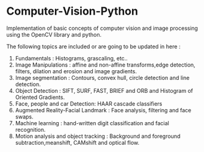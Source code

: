 # Computer-Vision-Python

Implementation of basic concepts of computer vision and image processing using the OpenCV library and python.

The following topics are included or are going to be updated in here :
1. Fundamentals : Histograms, grascaling, etc..
2. Image Manipulations : affine and non-affine transforms,edge detection, filters, dilation and erosion and image gradients.
3. Image segmentation : Contours, convex hull, circle detection and line detection.
4. Object Detection : SIFT, SURF, FAST, BRIEF and ORB and Histogram of Oriented Gradients.
5. Face, people and car Detection: HAAR cascade classifiers
6. Augmented Reality-Facial Landmark : Face analysis, filtering and face swaps.
7. Machine learning : hand-written digit classification and facial recognition.
8. Motion analysis and object tracking : Background and foreground subtraction,meanshift, CAMshift and optical flow.
